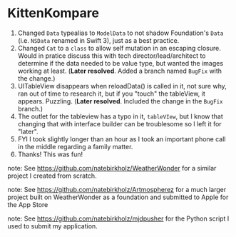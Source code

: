 # KittenKompare

1. Changed `Data` typealias to `ModelData` to not shadow Foundation's `Data` (i.e. `NSData` renamed in Swift 3), just as a best practice.
2. Changed `Cat` to a `class` to allow self mutation in an escaping closure. Would in pratice discuss this with tech director/lead/architect to determine if the data needed to be value type, but wanted the images working at least. (**Later resolved**. Added a branch named `BugFix` with the change.)
3. UITableView disappears when reloadData() is called in it, not sure why, ran out of time to research it, but if you "touch" the tableView, it appears. Puzzling. (**Later resolved**. Included the change in the `BugFix` branch.)
4. The outlet for the tableview has a typo in it, `tableVIew`, but I know that changing that with interface builder can be troublesome so I left it for "later".
5. FYI I took slightly longer than an hour as I took an important phone call in the middle regarding a family matter.
6. Thanks! This was fun!

note: See https://github.com/natebirkholz/WeatherWonder for a similar project I created from scratch.

note: See https://github.com/natebirkholz/Artmospherez for a much larger project built on WeatherWonder as a foundation and submitted to Apple for the App Store

note: See https://github.com/natebirkholz/mjdpusher for the Python script I used to submit my application.
